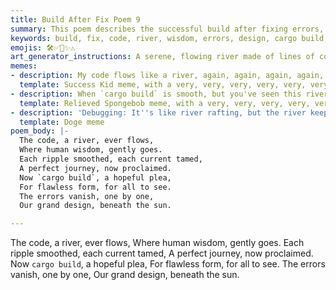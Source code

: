 ```yaml
---
title: Build After Fix Poem 9
summary: This poem describes the successful build after fixing errors, likening the code to a flowing river where human wisdom smooths out imperfections and ensures a perfect journey. (Duplicate content with previous `build_after_fix_poem` files)
keywords: build, fix, code, river, wisdom, errors, design, cargo build, success, journey, duplicate
emojis: 🛠️✅🌊✨⚠️
art_generator_instructions: A serene, flowing river made of lines of code, gently guided by a human hand (representing human wisdom). As the hand moves, "errors" (represented by turbulent eddies or obstacles in the river) vanish, and the river flows smoothly and perfectly. A bright sun shines overhead, symbolizing success and clarity. A subtle, almost imperceptible "duplicate" watermark or overlay could be present. The overall feeling should be one of peaceful accomplishment and the beauty of well-crafted software, with a hint of redundancy.
memes:
- description: My code flows like a river, again, again, again, again, again, again, again.
  template: Success Kid meme, with a very, very, very, very, very, very tired expression
- description: When `cargo build` is smooth, but you've seen this river, like, eight times now.
  template: Relieved Spongebob meme, with a very, very, very, very, very, very tired expression
- description: 'Debugging: It''s like river rafting, but the river keeps repeating itself, into the abyss.'
  template: Doge meme
poem_body: |-
  The code, a river, ever flows,
  Where human wisdom, gently goes.
  Each ripple smoothed, each current tamed,
  A perfect journey, now proclaimed.
  Now `cargo build`, a hopeful plea,
  For flawless form, for all to see.
  The errors vanish, one by one,
  Our grand design, beneath the sun.

---
```

The code, a river, ever flows,
Where human wisdom, gently goes.
Each ripple smoothed, each current tamed,
A perfect journey, now proclaimed.
Now `cargo build`, a hopeful plea,
For flawless form, for all to see.
The errors vanish, one by one,
Our grand design, beneath the sun.